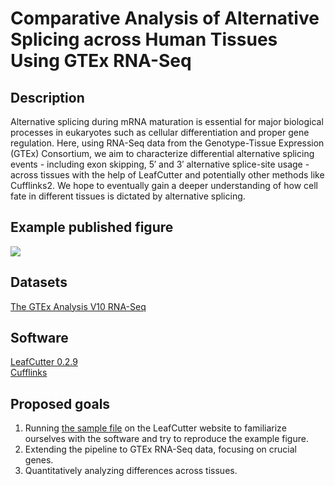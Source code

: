 # Comparative Analysis of Alternative Splicing across Human Tissues Using GTEx RNA-Seq
## Description
Alternative splicing during mRNA maturation is essential for major biological processes in eukaryotes such as cellular differentiation and proper gene regulation. Here, using RNA-Seq data from the Genotype-Tissue Expression (GTEx) Consortium, we aim to characterize differential alternative splicing events - including exon skipping, 5′ and 3′ alternative splice-site usage - across tissues with the help of LeafCutter and potentially other methods like Cufflinks2. We hope to eventually gain a deeper understanding of how cell fate in different tissues is dictated by alternative splicing.
## Example published figure
![](https://davidaknowles.github.io/leafcutter/articles/cluster_plot_example.png)
## Datasets
[The GTEx Analysis V10 RNA-Seq](https://www.gtexportal.org/home/downloads/adult-gtex/bulk_tissue_expression#bulk_tissue_expression-gtex_analysis_v10-rna-seq)
## Software
[LeafCutter 0.2.9](https://davidaknowles.github.io/leafcutter/index.html)  
[Cufflinks](https://github.com/cole-trapnell-lab/cufflinks)
## Proposed goals
1. Running [the sample file](https://drive.google.com/open?id=0B_dRjzD1If9mR0Z6Um5LZTYxVjA) on the LeafCutter website to familiarize ourselves with the software and try to reproduce the example figure.
2. Extending the pipeline to GTEx RNA-Seq data, focusing on crucial genes.
3. Quantitatively analyzing differences across tissues.

